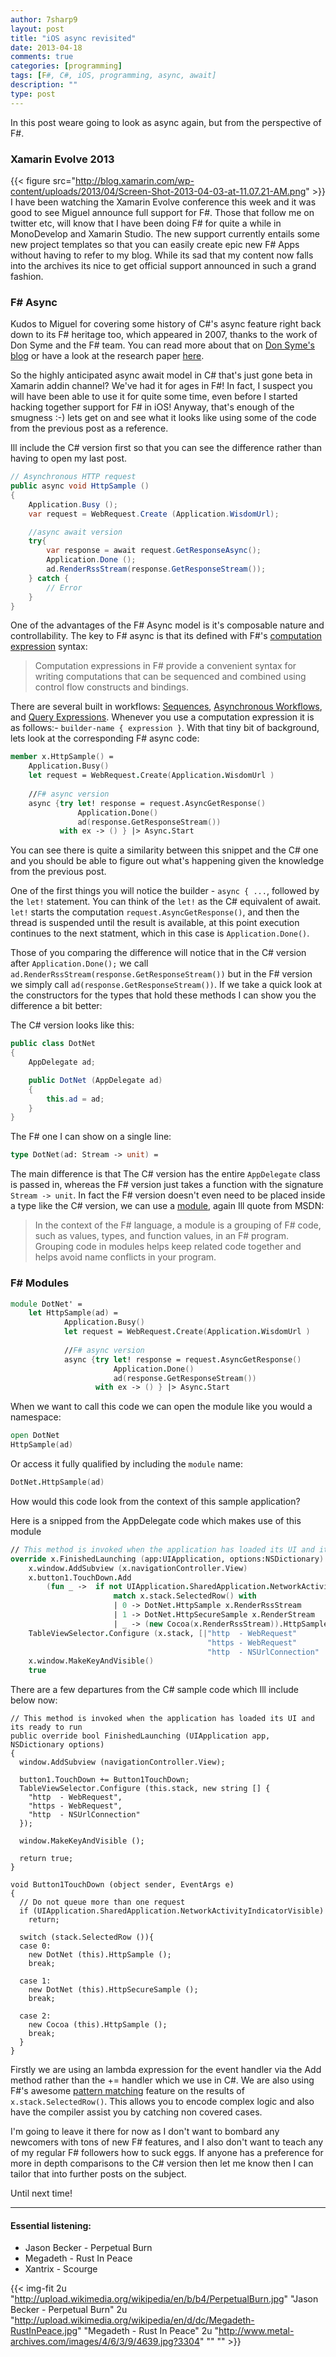 ```yaml
---
author: 7sharp9
layout: post
title: "iOS async revisited"
date: 2013-04-18
comments: true
categories: [programming]
tags: [F#, C#, iOS, programming, async, await]
description: ""
type: post
---
```

In this post weare going to look as async again, but from the perspective of F#.  

### Xamarin Evolve 2013  
{{< figure src="http://blog.xamarin.com/wp-content/uploads/2013/04/Screen-Shot-2013-04-03-at-11.07.21-AM.png" >}}  
I have been watching the Xamarin Evolve conference this week and it was good to see Miguel announce full support for F#.  Those that follow me on twitter etc, will know that I have been doing F# for quite a while in MonoDevelop and Xamarin Studio.  The new support currently entails some new project templates so that you can easily create epic new F# Apps without having to refer to my blog.  While its sad that my content now falls into the archives its nice to get official support announced in such a grand fashion.  <!-- more -->

### F# Async
Kudos to Miguel for covering some history of C#'s async feature right back down to its F# heritage too, which appeared in 2007, thanks to the work of Don Syme and the F# team.  You can read more about that on [Don Syme's blog][1] or have a look at the research paper [here][7].

So the highly anticipated async await model in C# that's just gone beta in Xamarin addin channel?  We've had it for ages in F#!  In fact, I suspect you will have been able to use it for quite some time, even before I started hacking together support for F# in iOS!  Anyway, that's enough of the smugness :-) lets get on and see what it looks like using some of the code from the previous post as a reference.  

Ill include the C# version first so that you can see the difference rather than having to open my last post.

```csharp
// Asynchronous HTTP request
public async void HttpSample ()
{
    Application.Busy ();
    var request = WebRequest.Create (Application.WisdomUrl);

    //async await version
    try{
        var response = await request.GetResponseAsync();
        Application.Done ();
        ad.RenderRssStream(response.GetResponseStream());
    } catch {
        // Error
    }
}
```

One of the advantages of the F# Async model is it's composable nature and controllability.  The key to F# async is that its defined with F#'s [computation expression][2] syntax:

>Computation expressions in F# provide a convenient syntax for writing computations that can be sequenced and combined using control flow constructs and bindings.

There are several built in workflows: [Sequences][3], [Asynchronous Workflows][4], and [Query Expressions][5].  Whenever you use a computation expression it is as follows:- `builder-name { expression }`.  With that tiny bit of background, lets look at the corresponding F# async code:  
```fsharp
member x.HttpSample() =
    Application.Busy() 
    let request = WebRequest.Create(Application.WisdomUrl )
    
    //F# async version
    async {try let! response = request.AsyncGetResponse()
               Application.Done()
               ad(response.GetResponseStream())
           with ex -> () } |> Async.Start
```

You can see there is quite a similarity between this snippet and the C# one and you should be able to figure out what's happening given the knowledge from the previous post.  

One of the first things you will notice the builder - `async { ...`, followed by the `let!` statement.  You can think of the `let!` as the C# equivalent of await.  `let!` starts the computation `request.AsyncGetResponse()`, and then the thread is suspended until the result is available, at this point execution continues to the next statment, which in this case is `Application.Done()`.  

Those of you comparing the difference will notice that in the C# version after `Application.Done();` we call `ad.RenderRssStream(response.GetResponseStream())` but in the F# version we simply call `ad(response.GetResponseStream())`.  If we take a quick look at the constructors for the types that hold these methods I can show you the difference a bit better:  

The C# version looks like this:    
```csharp
public class DotNet 
{
	AppDelegate ad;

	public DotNet (AppDelegate ad)
	{
		this.ad = ad;
	}
}
```

The F# one I can show on a single line:  
```fsharp
type DotNet(ad: Stream -> unit) =
```

The main difference is that The C# version has the entire `AppDelegate` class is passed in, whereas the F# version just takes a function with the signature `Stream -> unit`.  In fact the F# version doesn't even need to be placed inside a type like the C# version, we can use a [module][8], again Ill quote from MSDN: 

>In the context of the F# language, a module is a grouping of F# code, such as values, types, and function values, in an F# program. Grouping code in modules helps keep related code together and helps avoid name conflicts in your program.

### F# Modules  
```fsharp
module DotNet' =
    let HttpSample(ad) =
            Application.Busy() 
            let request = WebRequest.Create(Application.WisdomUrl )
            
            //F# async version
            async {try let! response = request.AsyncGetResponse()
                       Application.Done()
                       ad(response.GetResponseStream())
                   with ex -> () } |> Async.Start
```

When we want to call this code we can open the module like you would a namespace:

```fsharp
open DotNet
HttpSample(ad)
```

Or access it fully qualified by including the `module` name:  
```fsharp
DotNet.HttpSample(ad)
```

How would this code look from the context of this sample application?

Here is a snipped from the AppDelegate code which makes use of this module

```fsharp
// This method is invoked when the application has loaded its UI and its ready to run
override x.FinishedLaunching (app:UIApplication, options:NSDictionary) =
    x.window.AddSubview (x.navigationController.View)
    x.button1.TouchDown.Add 
        (fun _ ->  if not UIApplication.SharedApplication.NetworkActivityIndicatorVisible then           
                       match x.stack.SelectedRow() with
                       | 0 -> DotNet.HttpSample x.RenderRssStream
                       | 1 -> DotNet.HttpSecureSample x.RenderStream
                       | _ -> (new Cocoa(x.RenderRssStream)).HttpSample() |> ignore )    
    TableViewSelector.Configure (x.stack, [|"http  - WebRequest"
                                            "https - WebRequest"
                                            "http  - NSUrlConnection" |] )                    
    x.window.MakeKeyAndVisible()
    true
```

There are a few departures from the C# sample code which Ill include below now:

```
// This method is invoked when the application has loaded its UI and its ready to run
public override bool FinishedLaunching (UIApplication app, NSDictionary options)
{
  window.AddSubview (navigationController.View);

  button1.TouchDown += Button1TouchDown;
  TableViewSelector.Configure (this.stack, new string [] {
    "http  - WebRequest",
    "https - WebRequest",
    "http  - NSUrlConnection"
  });

  window.MakeKeyAndVisible ();

  return true;
}

void Button1TouchDown (object sender, EventArgs e)
{
  // Do not queue more than one request
  if (UIApplication.SharedApplication.NetworkActivityIndicatorVisible)
    return;

  switch (stack.SelectedRow ()){
  case 0:
    new DotNet (this).HttpSample ();
    break;

  case 1:
    new DotNet (this).HttpSecureSample ();
    break;

  case 2:
    new Cocoa (this).HttpSample ();
    break;
  }
}
```

Firstly we are using an lambda expression for the event handler via the Add method rather than the += handler which we use in C#.  We are also using F#'s awesome [pattern matching][6] feature on the results of `x.stack.SelectedRow()`.  This allows you to encode complex logic and also have the compiler assist you by catching non covered cases.  

I'm going to leave it there for now as I don't want to bombard any newcomers with tons of new F# features, and I also don't want to teach any of my regular F# followers how to suck eggs.  If anyone has a preference for more in depth comparisons to the C# version then let me know then I can tailor that into further posts on the subject.  

Until next time!

* * *
#### Essential listening:  
*   Jason Becker - Perpetual Burn
*   Megadeth - Rust In Peace
*   Xantrix - Scourge  

{{< img-fit 
    2u "http://upload.wikimedia.org/wikipedia/en/b/b4/PerpetualBurn.jpg" "Jason Becker - Perpetual Burn" 
    2u "http://upload.wikimedia.org/wikipedia/en/d/dc/Megadeth-RustInPeace.jpg" "Megadeth - Rust In Peace" 
    2u "http://www.metal-archives.com/images/4/6/3/9/4639.jpg?3304" "" "" >}}

[1]: http://blogs.msdn.com/b/dsyme/archive/2013/03/24/asynchronous-programming-from-f-to-python.aspx
[2]: http://msdn.microsoft.com/en-gb/library/dd233182.aspx
[3]: http://msdn.microsoft.com/en-gb/library/dd233209.aspx
[4]: http://msdn.microsoft.com/en-gb/library/dd233250.aspx
[5]: http://msdn.microsoft.com/en-gb/library/hh225374.aspx
[6]: http://msdn.microsoft.com/en-gb/library/dd547125.aspx
[7]: http://research.microsoft.com/apps/pubs/default.aspx?id=147194
[8]: http://msdn.microsoft.com/en-gb/library/dd233221.aspx
